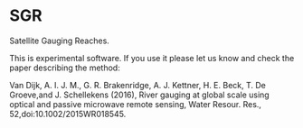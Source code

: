 # SGR
Satellite Gauging Reaches. 


This is experimental software. If you use it please let us know and check the paper describing the method:

Van Dijk, A. I. J. M., G. R. Brakenridge, A. J. Kettner, H. E. Beck, T. De Groeve,and J. Schellekens (2016),
River gauging at global scale using optical and passive microwave remote sensing,
Water Resour. Res., 52,doi:10.1002/2015WR018545.
